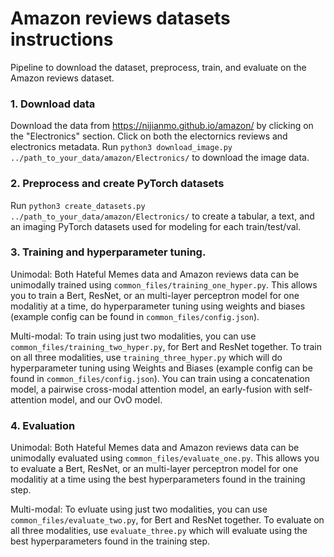 # Amazon reviews datasets instructions
Pipeline to download the dataset, preprocess, train, and evaluate on the Amazon reviews dataset.

### 1. Download data

Download the data from https://nijianmo.github.io/amazon/ by clicking on the "Electronics" section. Click on both the electornics reviews and electronics metadata.
Run `python3 download_image.py ../path_to_your_data/amazon/Electronics/` to download the image data. 

### 2. Preprocess and create PyTorch datasets
Run `python3 create_datasets.py ../path_to_your_data/amazon/Electronics/` to create a tabular, a text, and an imaging PyTorch datasets used for modeling for each train/test/val. 

### 3. Training and hyperparameter tuning.

Unimodal:
Both Hateful Memes data and Amazon reviews data can be unimodally trained using `common_files/training_one_hyper.py`. This allows you to train a Bert, ResNet, or an multi-layer perceptron model for one modalitiy at a time, do hyperparameter tuning using weights and biases (example config can be found in `common_files/config.json`). 

Multi-modal:
To train using just two modalities, you can use `common_files/training_two_hyper.py`, for Bert and ResNet together. To train on all three modalities, use `training_three_hyper.py` which will do hyperparameter tuning using Weights and Biases (example config can be found in `common_files/config.json`). You can train using a concatenation model, a pairwise cross-modal attention model, an early-fusion with self-attention model, and our OvO model. 

### 4. Evaluation

Unimodal:
Both Hateful Memes data and Amazon reviews data can be unimodally evaluated using `common_files/evaluate_one.py`. This allows you to evaluate a Bert, ResNet, or an multi-layer perceptron model for one modalitiy at a time using the best hyperparameters found in the training step. 

Multi-modal:
To evluate using just two modalities, you can use `common_files/evaluate_two.py`, for Bert and ResNet together. To evaluate on all three modalities, use `evaluate_three.py` which will evaluate using the best hyperparameters found in the training step. 




